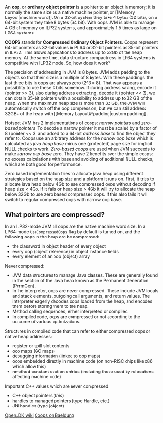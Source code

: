 An **oop**, or **ordinary object pointer** is a pointer to an object in memory; it is normally the same size as a native machine pointer, or [[Memory Layout|machine word]]. On a 32-bit system they take 4 bytes (32 bits); on a 64-bit system they take 8 bytes (64 bit). With oops JVM is able to manage 4 GB of memory on ILP32 systems, and approximately 1.5 times as large on LP64 systems.

**COOPS** stands for **Compressed Ordinary Object Pointers**. Coops represent 64-bit pointers as 32-bit values in PL64 or 32-bit pointers as 35-bit pointers in ILP32. This allows applications to address up to 32Gb of the heap memory. At the same time, data structure compactness in LP64 systems is competitive with ILP32 mode. So, how does it work?

The precision of addressing in JVM is 8 bytes. JVM adds padding to the objects so that their size is a multiple of 8 bytes. With these paddings, the last three bits in oops are always zero (2^3 = 8). That way appears a possibility to use these 3 bits somehow. If during address saving, encode it (pointer >> 3), also during address extracting, decode it (pointer << 3), we can obtain 35-bit pointers with a possibility to address up to 32 GB of the heap. When the maximum heap size is more than 32 GB, the JVM will automatically switch off the oop compression, but we can still address 32GB+ of the heap with [[Memory Layout#^padding|custom padding]].

Hotspot JVM has 2 implementations of coops: *narrow pointers* and *zero-based pointers*. To decode a narrow pointer it must be scaled by a factor of 8 (pointer << 3) and added to a 64-bit *address base* to find the object they refer to. Coops use an arbitrary address for the *narrow oop base* which is calculated as *java heap base* minus one (protected) page size for implicit NULL checks to work. *Zero-based coops* are used when JVM succeeds to make *narrow oop base* zero. They have 2 benefits over the simple coops: no excess calculations with base and avoiding of additional NULL checks, which are both good for performance.

Zero based implementation tries to allocate java heap using different strategies based on the heap size and a platform it runs on. First, it tries to allocate java heap below 4Gb to use compressed oops without decoding if heap size < 4Gb. If it fails or heap size > 4Gb it will try to allocate the heap below 32Gb to use zero based compressed oops. If this also fails it will switch to regular compressed oops with narrow oop base.
## What pointers are compressed?

In an ILP32-mode JVM all oops are the native machine word size. In a LP64-mode `UseCompressedOops` flag by default is turned on, and the following oops in the heap are be compressed:
- the classword in object header of every object
- every oop (object reference) in object instance fields
- every element of an oop (object) array

Never compressed:
- JVM data structures to manage Java classes. These are generally found in the section of the Java heap known as the Permanent Generation (PermGen). 
- In the interpreter, oops are never compressed. These include JVM locals and stack elements, outgoing call arguments, and return values. The interpreter eagerly decodes oops loaded from the heap, and encodes them before storing them to the heap.
- Method calling sequences, either interpreted or compiled.
- In compiled code, oops are compressed or not according to the outcome of various optimizations.

Structures in compiled code that can refer to either compressed oops or native heap addresses:
- register or spill slot contents
- oop maps (GC maps)
- debugging information (linked to oop maps)
- oops embedded directly in machine code (on non-RISC chips like x86 which allow this)
- nmethod constant section entries (including those used by relocations affecting machine code)

Important C++ values which are never compressed:
- C++ object pointers (_this_)
- handles to managed pointers (type Handle, etc.)
- JNI handles (type jobject)

[OpenJDK wiki](https://wiki.openjdk.org/display/HotSpot/CompressedOops)
[Coops on Baeldung](https://www.baeldung.com/jvm-compressed-oops)

